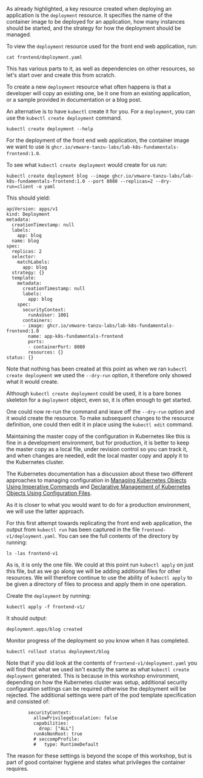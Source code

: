 As already highlighted, a key resource created when deploying an application is the `deployment` resource. It specifies the name of the container image to be deployed for an application, how many instances should be started, and the strategy for how the deployment should be managed.

To view the `deployment` resource used for the front end web application, run:

```execute
cat frontend/deployment.yaml
```

This has various parts to it, as well as dependencies on other resources, so let's start over and create this from scratch.

To create a new `deployment` resource what often happens is that a developer will copy an existing one, be it one from an existing application, or a sample provided in documentation or a blog post.

An alternative is to have `kubectl` create it for you. For a `deployment`, you can use the `kubectl create deployment` command.

```execute
kubectl create deployment --help
```

For the deployment of the front end web application, the container image we want to use is `ghcr.io/vmware-tanzu-labs/lab-k8s-fundamentals-frontend:1.0`.

To see what `kubectl create deployment` would create for us run:

```execute
kubectl create deployment blog --image ghcr.io/vmware-tanzu-labs/lab-k8s-fundamentals-frontend:1.0 --port 8080 --replicas=2 --dry-run=client -o yaml
```

This should yield:

```
apiVersion: apps/v1
kind: Deployment
metadata:
  creationTimestamp: null
  labels:
    app: blog
  name: blog
spec:
  replicas: 2
  selector:
    matchLabels:
      app: blog
  strategy: {}
  template:
    metadata:
      creationTimestamp: null
      labels:
        app: blog
    spec:
      securityContext:
        runAsUser: 1001
      containers:
      - image: ghcr.io/vmware-tanzu-labs/lab-k8s-fundamentals-frontend:1.0
        name: app-k8s-fundamentals-frontend
        ports:
        - containerPort: 8080
        resources: {}
status: {}
```

Note that nothing has been created at this point as when we ran `kubectl create deployment` we used the `--dry-run` option, it therefore only showed what it would create.

Although `kubectl create deployment` could be used, it is a bare bones skeleton for a `deployment` object, even so, it is often enough to get started.

One could now re-run the command and leave off the `--dry-run` option and it would create the resource. To make subsequent changes to the resource definition, one could then edit it in place using the `kubectl edit` command.

Maintaining the master copy of the configuration in Kubernetes like this is fine in a development environment, but for production, it is better to keep the master copy as a local file, under revision control so you can track it, and when changes are needed, edit the local master copy and apply it to the Kubernetes cluster.

The Kubernetes documentation has a discussion about these two different approaches to managing configuration in [Managing Kubernetes Objects Using Imperative Commands](https://kubernetes.io/docs/tasks/manage-kubernetes-objects/imperative-command/) and [Declarative Management of Kubernetes Objects Using Configuration Files](https://kubernetes.io/docs/tasks/manage-kubernetes-objects/declarative-config/).

As it is closer to what you would want to do for a production environment, we will use the latter approach.

For this first attempt towards replicating the front end web application, the output from `kubectl run` has been captured in the file `frontend-v1/deployment.yaml`. You can see the full contents of the directory by running:

```execute
ls -las frontend-v1
```

As is, it is only the one file. We could at this point run `kubectl apply` on just this file, but as we go along we will be adding additional files for other resources. We will therefore continue to use the ability of `kubectl apply` to be given a directory of files to process and apply them in one operation.

Create the `deployment` by running:

```execute
kubectl apply -f frontend-v1/
```

It should output:

```
deployment.apps/blog created
```

Monitor progress of the deployment so you know when it has completed.

```execute
kubectl rollout status deployment/blog
```

Note that if you did look at the contents of `frontend-v1/deployment.yaml` you will find that what we used isn't exactly the same as what `kubectl create deployment` generated. This is because in this workshop environment, depending on how the Kubernetes cluster was setup, additional security configuration settings can be required otherwise the deployment will be rejected. The additional settings were part of the pod template specification and consisted of:

```
        securityContext:
          allowPrivilegeEscalation: false
          capabilities:
            drop: ["ALL"]
          runAsNonRoot: true
          # seccompProfile:
          #   type: RuntimeDefault
```

The reason for these settings is beyond the scope of this workshop, but is part of good container hygiene and states what privileges the container requires.
